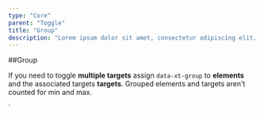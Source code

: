 ```yaml
---
type: "Core"
parent: "Toggle"
title: "Group"
description: "Lorem ipsum dolor sit amet, consectetur adipiscing elit. Nunc tempus laoreet leo sit amet iaculis."
---
```


##Group

If you need to toggle **multiple targets** assign `data-xt-group` to **elements** and the associated targets **targets**. Grouped elements and targets aren't counted for min and max.

<demo>
  <demovanilla src="inline/core/toggle/group">
  </demovanilla>
</demo>
`
